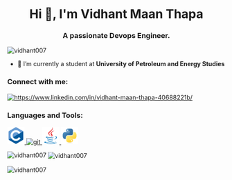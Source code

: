 <h1 align="center">Hi 👋, I'm Vidhant Maan Thapa</h1>
<h3 align="center">A passionate Devops Engineer.</h3>

<p align="left"> <img src="https://komarev.com/ghpvc/?username=vidhant007&label=Profile%20views&color=0e75b6&style=flat" alt="vidhant007" /> </p>

- 🔭 I’m currently a student at **University of Petroleum and Energy Studies**

<h3 align="left">Connect with me:</h3>
<p align="left">
<a href="https://linkedin.com/in/https://www.linkedin.com/in/vidhant-maan-thapa-40688221b/" target="blank"><img align="center" src="https://raw.githubusercontent.com/rahuldkjain/github-profile-readme-generator/master/src/images/icons/Social/linked-in-alt.svg" alt="https://www.linkedin.com/in/vidhant-maan-thapa-40688221b/" height="30" width="40" /></a>
</p>

<h3 align="left">Languages and Tools:</h3>
<p align="left"> <a href="https://www.cprogramming.com/" target="_blank" rel="noreferrer"> <img src="https://raw.githubusercontent.com/devicons/devicon/master/icons/c/c-original.svg" alt="c" width="40" height="40"/> </a> <a href="https://git-scm.com/" target="_blank" rel="noreferrer"> <img src="https://www.vectorlogo.zone/logos/git-scm/git-scm-icon.svg" alt="git" width="40" height="40"/> </a> <a href="https://www.java.com" target="_blank" rel="noreferrer"> <img src="https://raw.githubusercontent.com/devicons/devicon/master/icons/java/java-original.svg" alt="java" width="40" height="40"/> </a> <a href="https://www.python.org" target="_blank" rel="noreferrer"> <img src="https://raw.githubusercontent.com/devicons/devicon/master/icons/python/python-original.svg" alt="python" width="40" height="40"/> </a> </p>

<p><img align="left" src="https://github-readme-stats.vercel.app/api/top-langs?username=vidhant007&show_icons=true&locale=en&layout=compact" alt="vidhant007" /></p>

<p>&nbsp;<img align="center" src="https://github-readme-stats.vercel.app/api?username=vidhant007&show_icons=true&locale=en" alt="vidhant007" /></p>

<p><img align="center" src="https://github-readme-streak-stats.herokuapp.com/?user=vidhant007&" alt="vidhant007" /></p>
